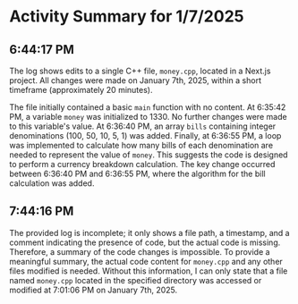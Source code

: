 # Activity Summary for 1/7/2025

## 6:44:17 PM
The log shows edits to a single C++ file, `money.cpp`, located in a Next.js project.  All changes were made on January 7th, 2025, within a short timeframe (approximately 20 minutes).

The file initially contained a basic `main` function with no content.  At 6:35:42 PM, a variable `money` was initialized to 1330.  No further changes were made to this variable's value.  At 6:36:40 PM, an array `bills` containing integer denominations (100, 50, 10, 5, 1) was added. Finally, at 6:36:55 PM, a loop was implemented to calculate how many bills of each denomination are needed to represent the value of `money`. This suggests the code is designed to perform a currency breakdown calculation.  The key change occurred between 6:36:40 PM and 6:36:55 PM, where the algorithm for the bill calculation was added.


## 7:44:16 PM
The provided log is incomplete; it only shows a file path, a timestamp, and a comment indicating the presence of code, but the actual code is missing.  Therefore, a summary of the code changes is impossible.  To provide a meaningful summary, the actual code content for `money.cpp` and any other files modified is needed.  Without this information, I can only state that a file named `money.cpp` located in the specified directory was accessed or modified at 7:01:06 PM on January 7th, 2025.
